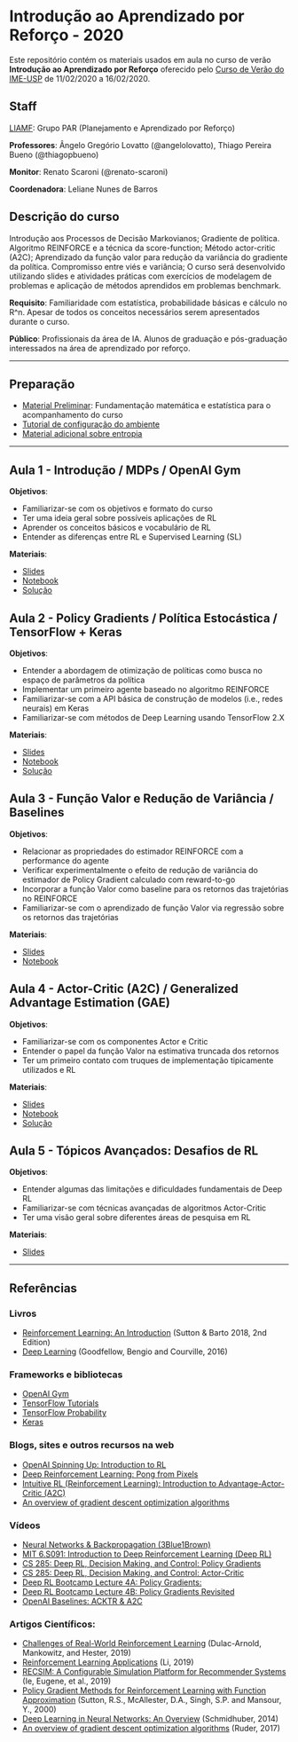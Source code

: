 # Introdução ao Aprendizado por Reforço - 2020

Este repositório contém os materiais usados em aula no curso de verão **Introdução ao Aprendizado por Reforço** oferecido pelo [Curso de Verão do IME-USP](https://www.ime.usp.br/~verao/index.php) de 11/02/2020 a 16/02/2020.

## Staff
[LIAMF](https://liamf-usp.github.io/liamf-page/): Grupo PAR (Planejamento e Aprendizado por Reforço)

**Professores**: Ângelo Gregório Lovatto (@angelolovatto), Thiago Pereira Bueno (@thiagopbueno)

**Monitor**: Renato Scaroni (@renato-scaroni)

**Coordenadora**: Leliane Nunes de Barros



## Descrição do curso

Introdução aos Processos de Decisão Markovianos; Gradiente de política. Algoritmo REINFORCE e a técnica da score-function; Método actor-critic (A2C); Aprendizado da função valor para redução da variância do gradiente da política. Compromisso entre viés e variância; O curso será desenvolvido utilizando slides e atividades práticas com exercícios de modelagem de problemas e aplicação de métodos aprendidos em problemas benchmark.

**Requisito**: Familiaridade com estatística, probabilidade básicas e cálculo no R^n. Apesar de todos os conceitos necessários serem apresentados durante o curso. 

**Público**: Profissionais da área de IA. Alunos de graduação e pós-graduação interessados na área de aprendizado por reforço. 

---

## Preparação

* [Material Preliminar](): Fundamentação matemática e estatística para o acompanhamento do curso
* [Tutorial de configuração do ambiente]()
* [Material adicional sobre entropia]()

---

## Aula 1 - Introdução / MDPs / OpenAI Gym

**Objetivos**:
- Familiarizar-se com os objetivos e formato do curso
- Ter uma ideia geral sobre possíveis aplicações de RL
- Aprender os conceitos básicos e vocabulário de RL
- Entender as diferenças entre RL e Supervised Learning (SL)

**Materiais**:
* [Slides](Aula%201/Aula%201%20-%20Introdução.pdf)
* [Notebook](Aula%201/Aula-1/Aula%201%20-%20Parte%20Prática%20-%20Agentes%20&%20Ambientes.ipynb
)
* [Solução](Aula%201/Solução/Aula%201%20-%20Parte%20Prática%20-%20Agentes%20&%20Ambientes.ipynb
)

## Aula 2 - Policy Gradients / Política Estocástica / TensorFlow + Keras

**Objetivos**:
* Entender a abordagem de otimização de políticas como busca no espaço de parâmetros da política
* Implementar um primeiro agente baseado no algoritmo REINFORCE
* Familiarizar-se com a API básica de construção de modelos (i.e., redes neurais) em Keras
* Familiarizar-se com métodos de Deep Learning usando TensorFlow 2.X

**Materiais**:
* [Slides](Aula%202/Aula%202%20-%20Policy%20Gradient.pdf
)
* [Notebook](Aula%202/Aula-2/Aula%202%20-%20Parte%20Prática%20-%20Policy%20Gradients.ipynb
)
* [Solução](Aula%202/Solução/Aula%202%20-%20Parte%20Prática%20-%20Policy%20Gradients.ipynb
)

## Aula 3 - Função Valor e Redução de Variância / Baselines

**Objetivos**:
* Relacionar as propriedades do estimador REINFORCE com a performance do agente
* Verificar experimentalmente o efeito de redução de variância do estimador de Policy Gradient calculado com reward-to-go
* Incorporar a função Valor como baseline para os retornos das trajetórias no REINFORCE
* Familiarizar-se com o aprendizado de função Valor via regressão sobre os retornos das trajetórias

**Materiais**:
* [Slides](Aula%203/Aula%203%20-%20Redução%20de%20Variância.pdf
)
* [Notebook](Aula%203/Aula-3/Aula%203%20-%20Parte%20Prática%20-%20Redução%20de%20Variância%20e%20Função%20Valor.ipynb
)

## Aula 4 - Actor-Critic (A2C) / Generalized Advantage Estimation (GAE)

**Objetivos**:
* Familiarizar-se com os componentes Actor e Critic
* Entender o papel da função Valor na estimativa truncada dos retornos
* Ter um primeiro contato com truques de implementação tipicamente utilizados e RL

**Materiais**:
* [Slides](Aula%204/Aula%204%20-%20Actor-Critic.pdf
)
* [Notebook](Aula%204/Aula-4/Aula%204%20-%20Parte%20Prática.ipynb
)
* [Solução](Aula%204/Solução/Aula%204%20-%20Parte%20Prática.ipynb
)

## Aula 5 - Tópicos Avançados: Desafios de RL

**Objetivos**:
* Entender algumas das limitações e dificuldades fundamentais de Deep RL
* Familiarizar-se com técnicas avançadas de algoritmos Actor-Critic
* Ter uma visão geral sobre diferentes áreas de pesquisa em RL

**Materiais**:
* [Slides](Aula%205/Aula%205%20-%20Desafios%20de%20RL.pdf
)

---

## Referências

### Livros

- [Reinforcement Learning: An Introduction](http://incompleteideas.net/book/RLbook2018.pdf) (Sutton & Barto 2018, 2nd Edition)
- [Deep Learning](https://www.deeplearningbook.org/) (Goodfellow, Bengio and Courville, 2016)


### Frameworks e bibliotecas

* [OpenAI Gym](http://gym.openai.com/)
* [TensorFlow Tutorials](https://www.tensorflow.org/tutorials)
* [TensorFlow Probability](https://www.tensorflow.org/probability)
* [Keras](https://keras.io/)


### Blogs, sites e outros recursos na web

* [OpenAI Spinning Up: Introduction to RL](https://spinningup.openai.com/en/latest/spinningup/rl_intro.html)
* [Deep Reinforcement Learning: Pong from Pixels](http://karpathy.github.io/2016/05/31/rl/)
* [Intuitive RL (Reinforcement Learning): Introduction to Advantage-Actor-Critic (A2C)]()
* [An overview of gradient descent optimization algorithms](https://ruder.io/optimizing-gradient-descent/)


### Vídeos

* [Neural Networks & Backpropagation (3Blue1Brown)](https://www.3blue1brown.com/neural-networks)
* [MIT 6.S091: Introduction to Deep Reinforcement Learning (Deep RL)](https://www.youtube.com/watch?v=zR11FLZ-O9M)
* [CS 285: Deep RL, Decision Making, and Control: Policy Gradients](https://www.youtube.com/watch?v=Ds1trXd6pos)
* [CS 285: Deep RL, Decision Making, and Control: Actor-Critic](https://www.youtube.com/watch?v=EKqxumCuAAY)
* [Deep RL Bootcamp Lecture 4A: Policy Gradients:](https://www.youtube.com/watch?v=S_gwYj1Q-44)
* [Deep RL Bootcamp Lecture 4B: Policy Gradients Revisited](https://www.youtube.com/watch?v=tqrcjHuNdmQ)
* [OpenAI Baselines: ACKTR & A2C](https://openai.com/blog/baselines-acktr-a2c/)


### Artigos Científicos: 

* [Challenges of Real-World Reinforcement Learning](https://arxiv.org/abs/1904.12901) (Dulac-Arnold, Mankowitz, and Hester, 2019)
* [Reinforcement Learning Applications](https://arxiv.org/abs/1908.06973) (Li, 2019)
* [RECSIM: A Configurable Simulation Platform for Recommender Systems](http://www.cs.toronto.edu/~cebly/Papers/Article_RecSim_arXiv_1909.04847.pdf) (Ie, Eugene, et al., 2019)
* [Policy Gradient Methods for Reinforcement Learning with Function Approximation](https://papers.nips.cc/paper/1713-policy-gradient-methods-for-reinforcement-learning-with-function-approximation.pdf) (Sutton, R.S., McAllester, D.A., Singh, S.P. and Mansour, Y., 2000) 
* [Deep Learning in Neural Networks: An Overview](https://arxiv.org/abs/1404.7828) (Schmidhuber, 2014)
* [An overview of gradient descent optimization algorithms](https://arxiv.org/abs/1609.04747) (Ruder, 2017)
